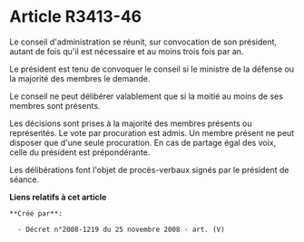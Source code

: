 # Article R3413-46

Le conseil d'administration se réunit, sur convocation de son président, autant de fois qu'il est nécessaire et au moins
trois fois par an.

Le président est tenu de convoquer le conseil si le ministre de la défense ou la majorité des membres le demande.

Le conseil ne peut délibérer valablement que si la moitié au moins de ses membres sont présents.

Les décisions sont prises à la majorité des membres présents ou représentés. Le vote par procuration est admis. Un membre
présent ne peut disposer que d'une seule procuration. En cas de partage égal des voix, celle du président est prépondérante.

Les délibérations font l'objet de procès-verbaux signés par le président de séance.

**Liens relatifs à cet article**

	**Créé par**:

	  - Décret n°2008-1219 du 25 novembre 2008 - art. (V)
